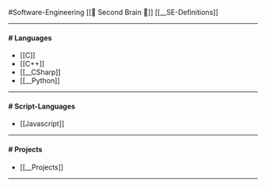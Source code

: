 #Software-Engineering
[[🧠 Second Brain 🧠]]
[[__SE-Definitions]]

----
#### # Languages
- [[C]]
- [[C++]]
- [[__CSharp]]
- [[__Python]]
---
#### # Script-Languages
- [[Javascript]]
---
#### # Projects
- [[__Projects]]
---
